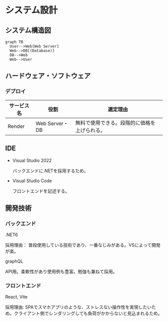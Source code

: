 # システム設計

## システム構造図

```mermaid
graph TB
  User-->Web[Web Server]
  Web-->DB[(Database)]
  DB-->Web
  Web-->User
```

## ハードウェア・ソフトウェア

### デプロイ

|サービス名|役割|選定理由|
|----|----|----|
|Render|Web Server・DB|無料で使用できる。段階的に価格を上げられる。|

## IDE

- Visual Studio 2022

  バックエンドに.NETを採用するため。

- Visual Studio Code

  フロントエンドを記述する。

## 開発技術

### バックエンド

.NET6

採用理由： 普段使用している技術であり、一番なじみがある。VSによって開発が楽。

graphQL

API用。柔軟性があり使用例も豊富。勉強も兼ねて採用。

### フロントエンド

React, Vite

採用理由: SPAでスマホアプリのような、ストレスない操作性を実現したいため。クライアント側でレンダリングしても負荷がかからないと見込まれるため。
